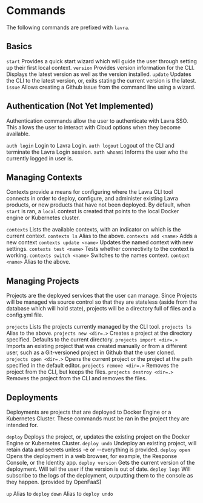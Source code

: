 # Commands

The following commands are prefixed with `lavra`.

## Basics

`start`                         Provides a quick start wizard which will guide the user through setting up their first local context.
`version`                       Provides version information for the CLI. Displays the latest version as well as the version installed.
`update`                        Updates the CLI to the latest version, or, exits stating the current version is the latest.
`issue`                         Allows creating a Github issue from the command line using a wizard.

## Authentication (Not Yet Implemented)

Authentication commands allow the user to authenticate with Lavra SSO. This allows the user to interact with Cloud options when
they become available.

`auth login`                    Login to Lavra Login.
`auth logout`                   Logout of the CLI and terminate the Lavra Login session.
`auth whoami`                   Informs the user who the currently logged in user is.

## Managing Contexts

Contexts provide a means for configuring where the Lavra CLI tool connects in order to deploy, configure, and administer
existing Lavra products, or new products that have not been deployed. By default, when `start` is ran, a `local` context is
created that points to the local Docker engine or Kubernetes cluster.

`contexts`                      Lists the available contexts, with an indicator on which is the current context.
`contexts ls`                   Alias to the above.
`contexts add <name>`           Adds a new context
`contexts update <name>`        Updates the named context with new settings.
`contexts test <name>`          Tests whether connectivity to the context is working.
`contexts switch <name>`        Switches to the names context.
`context <name>`                Alias to the above.

## Managing Projects

Projects are the deployed services that the user can manage. Since Projects will be managed via source control so that they are
stateless (aside from the database which will hold state), projects will be a directory full of files and a config.yml file.

`projects`                      Lists the projects currently managed by the CLI tool.
`projects ls`                   Alias to the above.
`projects new <dir=.>`          Creates a project at the directory specified. Defaults to the current directory.
`projects import <dir=.>`       Imports an existing project that was created manually or from a different user, such as a Git-versioned project in Github that the user cloned.
`projects open <dir=.>`         Opens the current project or the project at the path specified in the default editor.
`projects remove <dir=.>`       Removes the project from the CLI, but keeps the files.
`projects destroy <dir=.>`      Removes the project from the CLI and removes the files.

## Deployments

Deployments are projects that are deployed to Docker Engine or a Kubernetes Cluster. These commands must be ran in the project they are intended for.

`deploy`                        Deploys the project, or, updates the existing project on the Docker Engine or Kubernetes Cluster.
`deploy undo`                   Undeploy an existing project, will retain data and secrets unless -e or --everything is provided.
`deploy open`                   Opens the deployment in a web browser, for example, the Response Console, or the Identity app.
`deploy version`                Gets the current version of the deployment. Will tell the user if the version is out of date.
`deploy logs`                   Will subscribe to the logs of the deployment, outputting them to the console as they happen. (provided by OpenFaaS)

`up`                            Alias to `deploy`
`down`                          Alias to `deploy undo`                          
